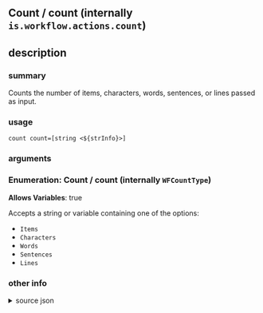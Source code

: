 
## Count / count (internally `is.workflow.actions.count`)



## description
### summary
Counts the number of items, characters, words, sentences, or lines passed as input.


### usage
`count count=[string <${strInfo}>]`

### arguments
### Enumeration: Count / count (internally `WFCountType`)
**Allows Variables**: true


Accepts a string 
or variable
containing one of the options:

- `Items`
- `Characters`
- `Words`
- `Sentences`
- `Lines`

### other info

<details><summary>source json</summary>
```json
{
	"ActionClass": "WFCountAction",
	"ActionKeywords": [
		"get",
		"number",
		"length",
		"list"
	],
	"Category": "Scripting",
	"Description": {
		"DescriptionNote": "This is just like the Count in Sesame Street, but instead of a vampire, it's a Shortcuts action.",
		"DescriptionSummary": "Counts the number of items, characters, words, sentences, or lines passed as input."
	},
	"IconName": "Calculator.png",
	"Input": {
		"Multiple": true,
		"Required": true,
		"Types": [
			"WFContentItem",
			"WFStringContentItem"
		]
	},
	"Name": "Count",
	"Output": {
		"Multiple": false,
		"OutputName": "Count",
		"Types": [
			"NSDecimalNumber"
		]
	},
	"Parameters": [
		{
			"Class": "WFEnumerationParameter",
			"Items": [
				"Items",
				"Characters",
				"Words",
				"Sentences",
				"Lines"
			],
			"Key": "WFCountType",
			"Label": "Count"
		}
	],
	"Subcategory": "Content"
}
```
</details>
